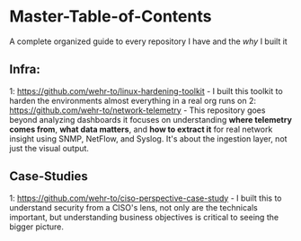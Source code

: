 # Master-Table-of-Contents
A complete organized guide to every repository I have and the *why* I built it

## Infra: 
1: https://github.com/wehr-to/linux-hardening-toolkit - I built this toolkit to harden the environments almost everything in a real org runs on
2: https://github.com/wehr-to/network-telemetry - This repository goes beyond analyzing dashboards it focuses on understanding **where telemetry comes from**, **what data matters**, and **how to extract it** for real network insight using SNMP, NetFlow, and Syslog. It's about the ingestion layer, not just the visual output.


## Case-Studies
1: https://github.com/wehr-to/ciso-perspective-case-study - I built this to understand security from a CISO's lens, not only are the technicals important, but understanding business objectives is critical to seeing the bigger picture.


